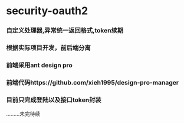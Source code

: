 # security-oauth2 #

### 自定义处理器,异常统一返回格式,token续期
### 根据实际项目开发，前后端分离 ###
### 前端采用ant design pro

### 前端代码https://github.com/xieh1995/design-pro-manager
### 目前只完成登陆以及接口token封装

.........未完待续
